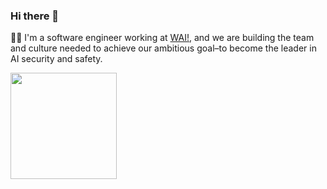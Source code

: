 ### Hi there 👋

<!--
**adong/adong** is a ✨ _special_ ✨ repository because its `README.md` (this file) appears on your GitHub profile.

Here are some ideas to get you started:

- 🔭 I’m currently working on ...
- 🌱 I’m currently learning ...
- 👯 I’m looking to collaborate on ...
- 🤔 I’m looking for help with ...
- 💬 Ask me about ...
- 📫 How to reach me: ...
- 😄 Pronouns: ...
- ⚡ Fun fact: ...
-->

👨‍💻 I'm a software engineer working at [WAI!](https://witness.ai), and we are building the team and culture needed to achieve our ambitious goal–to become the leader in AI security and safety. 

<div>
    <img height="170" align="left" src="https://github-readme-stats.vercel.app/api?username=adong&count_private=true&include_all_commits=true" />
<!--     <img src="https://github-readme-stats.vercel.app/api/top-langs/?username=adong&layout=compact" /> -->
</div>
